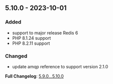 
## 5.10.0 - 2023-10-01

### Added

- support to major release Redis 6
- PHP 8.1.24 support
- PHP 8.2.11 support

### Changed

- update amqp reference to support version 2.1.0

**Full Changelog**: [5.9.0...5.10.0](https://github.com/llaville/php-compatinfo-db/compare/5.9.0...5.10.0)
